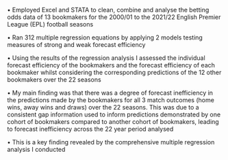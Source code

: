 • Employed Excel and STATA to clean, combine and analyse the betting odds data of 13 bookmakers for the 2000/01 to the 2021/22 English Premier League (EPL) football seasons 

• Ran 312 multiple regression equations by applying 2 models testing measures of strong and weak forecast efficiency

 • Using the results of the regression analysis I assessed the individual forecast efficiency of the bookmakers and the forecast efficiency of each bookmaker whilst considering the corresponding predictions of the 12 other bookmakers over the 22 seasons

• My main finding was that there was a degree of forecast inefficiency in the predictions made by the bookmakers for all 3 match outcomes (home wins, away wins and draws) over the 22 seasons. This was due to a consistent gap information used to inform predictions demonstrated by one cohort of bookmakers compared to another cohort of bookmakers, leading to forecast inefficiency across the 22 year period analysed

• This is a key finding revealed by the comprehensive multiple regression analysis I conducted
